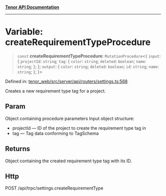 [**Tenor API Documentation**](../../README.md)

***

# Variable: createRequirementTypeProcedure

> `const` **createRequirementTypeProcedure**: `MutationProcedure`\<\{ `input`: \{ `projectId`: `string`; `tag`: \{ `color`: `string`; `deleted`: `boolean`; `name`: `string`; \}; \}; `output`: \{ `color`: `string`; `deleted`: `boolean`; `id`: `string`; `name`: `string`; \}; \}\>

Defined in: [tenor\_web/src/server/api/routers/settings.ts:568](https://github.com/Apantli/Tenor/blob/551fcec623199ab0ac9668d926e7d67c9012d18e/tenor_web/src/server/api/routers/settings.ts#L568)

Creates a new requirement type tag for a project.

## Param

Object containing procedure parameters
Input object structure:
- projectId — ID of the project to create the requirement type tag in
- tag — Tag data conforming to TagSchema

## Returns

Object containing the created requirement type tag with its ID.

## Http

POST /api/trpc/settings.createRequirementType
